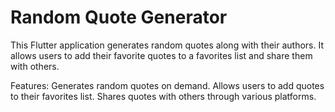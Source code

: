 # Random Quote Generator
This Flutter application generates random quotes along with their authors. It allows users to add their favorite quotes to a favorites list and share them with others.

Features:
Generates random quotes on demand.
Allows users to add quotes to their favorites list.
Shares quotes with others through various platforms.
